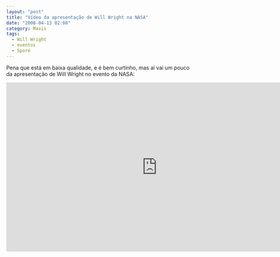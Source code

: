 ```yaml
---
layout: "post"
title: "Vídeo da apresentação de Will Wright na NASA"
date: "2008-04-13 02:08"
category: Maxis
tags:
  - Will Wright
  - eventos
  - Spore
---
```


Pena que está em baixa qualidade, e é bem curtinho, mas aí vai um pouco da apresentação de Will Wright no evento da NASA:

<iframe width="806" height="453" src="https://www.youtube.com/embed/awEf4ySDbuE" frameborder="0" allow="accelerometer; autoplay; encrypted-media; gyroscope; picture-in-picture" allowfullscreen></iframe>
